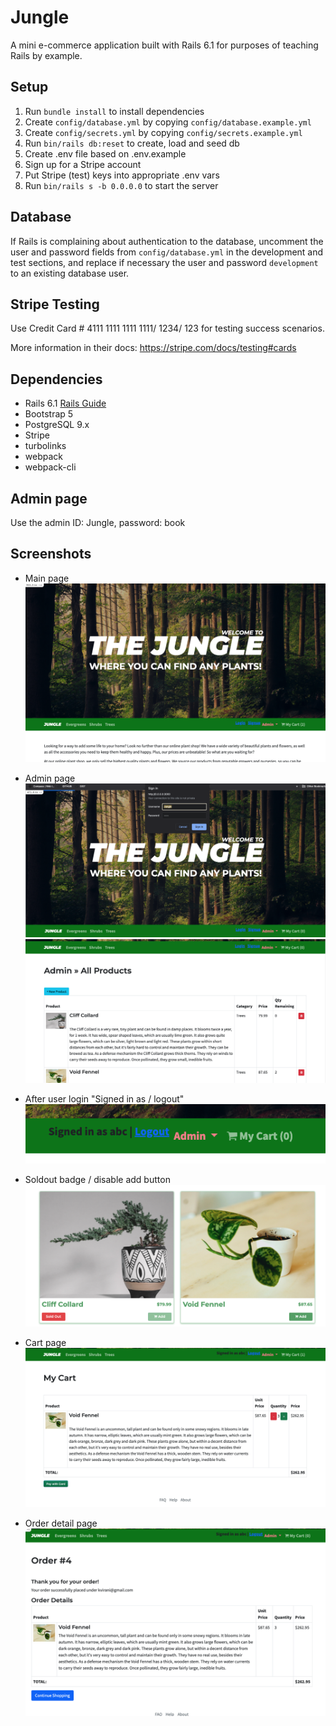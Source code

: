 # Jungle

A mini e-commerce application built with Rails 6.1 for purposes of teaching Rails by example.

## Setup

1. Run `bundle install` to install dependencies
2. Create `config/database.yml` by copying `config/database.example.yml`
3. Create `config/secrets.yml` by copying `config/secrets.example.yml`
4. Run `bin/rails db:reset` to create, load and seed db
5. Create .env file based on .env.example
6. Sign up for a Stripe account
7. Put Stripe (test) keys into appropriate .env vars
8. Run `bin/rails s -b 0.0.0.0` to start the server

## Database

If Rails is complaining about authentication to the database, uncomment the user and password fields from `config/database.yml` in the development and test sections, and replace if necessary the user and password `development` to an existing database user.

## Stripe Testing

Use Credit Card # 4111 1111 1111 1111/ 1234/ 123 for testing success scenarios.

More information in their docs: <https://stripe.com/docs/testing#cards>

## Dependencies

- Rails 6.1 [Rails Guide](http://guides.rubyonrails.org/v6.1/)
- Bootstrap 5
- PostgreSQL 9.x
- Stripe
- turbolinks
- webpack
- webpack-cli

## Admin page

Use the admin ID: Jungle, password: book

## Screenshots

- Main page
!["Main page"](https://raw.githubusercontent.com/ktehi21/jungle-rails/master/docs/01_main_page.png)

- Admin page
!["Admin login"](https://raw.githubusercontent.com/ktehi21/jungle-rails/master/docs/02_admin_login.png)
!["Admin product page"](https://raw.githubusercontent.com/ktehi21/jungle-rails/master/docs/03_admin_page.png)

- After user login "Signed in as / logout"
!["After user login"](https://raw.githubusercontent.com/ktehi21/jungle-rails/master/docs/04_user_logined.png)

- Soldout badge / disable add button
!["Soldout badge"](https://raw.githubusercontent.com/ktehi21/jungle-rails/master/docs/05_sold_out.png)

- Cart page
!["Cart page"](https://raw.githubusercontent.com/ktehi21/jungle-rails/master/docs/06_cart.png)

- Order detail page
!["Order detail"](https://raw.githubusercontent.com/ktehi21/jungle-rails/master/docs/07_order_completed.png)